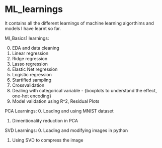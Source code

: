 # ML_learnings
It contains all the different learnings of machine learning algorthims and models I have learnt so far.

Ml_Basics1 learnings:

0. EDA and data cleaning
1. Linear regression
2. Ridge regression
3. Lasso regression
4. Elastic Net regression
5. Logistic regression
6. Startified sampling
7. Crossvalidation
8. Dealing with categorical variable - {boxplots to understand the effect, one-hot encoding}
9. Model validation using R^2, Residual Plots


PCA Learnings:
0. Loading and using MNIST dataset
1. Dimentionality reduction in PCA

SVD Learnings:
0. Loading and modifying images in python
1. Using SVD to compress the image

